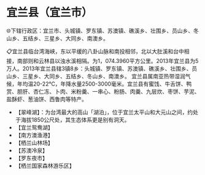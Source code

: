 # 宜兰县（宜兰市）
🌐下辖行政区：宜兰市、头城镇、罗东镇、苏澳镇、礁溪乡、壮围乡、员山乡、冬山乡、五结乡、三星乡、大同乡、南澳乡。  
  
📋宜兰县临台湾海峡，东以平缓的八卦山脉和南投相邻，北以大肚溪和台中相接，南部则和云林县以浊水溪相隔。为1，074.3960平方公里。2013年宜兰县为5万人。2013年宜兰县辖3镇8乡：头城镇、罗东镇、苏澳镇、礁溪乡、壮围乡、员山乡、三星乡、大同乡、五结乡、冬山乡、南澳乡。  宜兰县属南亚热带湿润气候，年均温20-22℃，年降水量2500-3000毫米。宜兰县有蜜饯、牛舌饼、鸭赏、胆肝、杏仁冻、卜肉、米粉羹、一串心、粉肠、肉羹、九层炊、枣饼、芋泥、盐酥虾、葱油饼、西鲁肉等特产。
  
* 【翠峰湖】：为台湾最大的高山「湖泊」，位于宜兰太平山和大元山之间，约处于海拔1850公尺处，其生态体系更是别有洞天。  
* 【宜兰鸳鸯湖】
* 【南方澳渔港】
* 【栖兰山林场】
* 【苏澳冷泉】
* 【罗东夜市】
* 【栖兰国家森林游乐区】